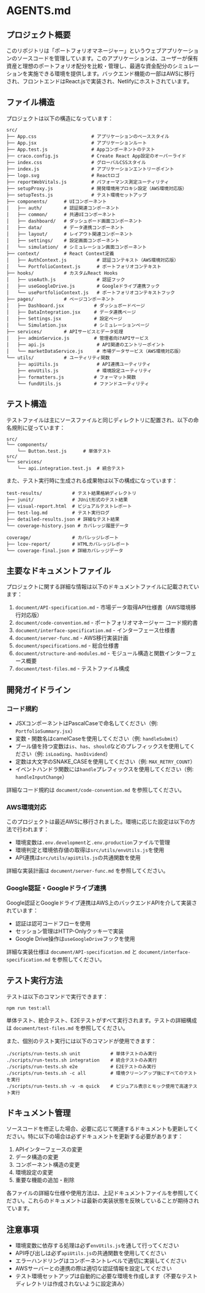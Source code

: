 # AGENTS.md

## プロジェクト概要

このリポジトリは「ポートフォリオマネージャー」というウェブアプリケーションのソースコードを管理しています。このアプリケーションは、ユーザーが保有資産と理想のポートフォリオ配分を比較・管理し、最適な資金配分のシミュレーションを実施できる環境を提供します。バックエンド機能の一部はAWSに移行され、フロントエンドはReact.jsで実装され、Netlifyにホストされています。

## ファイル構造

プロジェクトは以下の構造になっています：

```
src/
├── App.css                    # アプリケーションのベーススタイル
├── App.jsx                    # アプリケーションルート
├── App.test.js                # Appコンポーネントのテスト
├── craco.config.js            # Create React App設定のオーバーライド
├── index.css                  # グローバルCSSスタイル
├── index.js                   # アプリケーションエントリーポイント
├── logo.svg                   # Reactロゴ
├── reportWebVitals.js         # パフォーマンス測定ユーティリティ
├── setupProxy.js              # 開発環境用プロキシ設定（AWS環境対応版）
├── setupTests.js              # テスト環境セットアップ
├── components/      # UIコンポーネント
│   ├── auth/        # 認証関連コンポーネント 
│   ├── common/      # 共通UIコンポーネント
│   ├── dashboard/   # ダッシュボード画面コンポーネント
│   ├── data/        # データ連携コンポーネント
│   ├── layout/      # レイアウト関連コンポーネント
│   ├── settings/    # 設定画面コンポーネント
│   └── simulation/  # シミュレーション画面コンポーネント
├── context/         # React Context定義
│   ├── AuthContext.js           # 認証コンテキスト（AWS環境対応版）
│   └── PortfolioContext.js      # ポートフォリオコンテキスト
├── hooks/           # カスタムReact Hooks
│   ├── useAuth.js               # 認証フック
│   ├── useGoogleDrive.js        # Googleドライブ連携フック
│   └── usePortfolioContext.js   # ポートフォリオコンテキストフック
├── pages/           # ページコンポーネント
│   ├── Dashboard.jsx           # ダッシュボードページ
│   ├── DataIntegration.jsx     # データ連携ページ
│   ├── Settings.jsx            # 設定ページ
│   └── Simulation.jsx          # シミュレーションページ
├── services/        # APIサービスとデータ処理
│   ├── adminService.js         # 管理者向けAPIサービス
│   ├── api.js                   # API関連のエントリーポイント
│   └── marketDataService.js     # 市場データサービス（AWS環境対応版）
└── utils/           # ユーティリティ関数
    ├── apiUtils.js              # API連携ユーティリティ
    ├── envUtils.js              # 環境設定ユーティリティ
    ├── formatters.js           # フォーマット関数
    └── fundUtils.js            # ファンドユーティリティ
```

## テスト構造

テストファイルは主にソースファイルと同じディレクトリに配置され、以下の命名規則に従っています：

```
src/
└── components/
    └── Button.test.js      # 単体テスト
src/
└── services/
    └── api.integration.test.js  # 統合テスト
```

また、テスト実行時に生成される成果物は以下の構成になっています：

```
test-results/           # テスト結果格納ディレクトリ
├── junit/              # JUnit形式のテスト結果
├── visual-report.html  # ビジュアルテストレポート
├── test-log.md         # テスト実行ログ
├── detailed-results.json # 詳細なテスト結果
└── coverage-history.json # カバレッジ履歴データ

coverage/               # カバレッジレポート
├── lcov-report/        # HTMLカバレッジレポート
└── coverage-final.json # 詳細カバレッジデータ
```

## 主要なドキュメントファイル

プロジェクトに関する詳細な情報は以下のドキュメントファイルに記載されています：

1. `document/API-specification.md` - 市場データ取得API仕様書（AWS環境移行対応版）
2. `document/code-convention.md` - ポートフォリオマネージャー コード規約書
3. `document/interface-specification.md` - インターフェース仕様書
4. `document/server-func.md` - AWS移行実装計画
5. `document/specifications.md` - 総合仕様書
6. `document/structure-and-modules.md` - モジュール構造と関数インターフェース概要
7. `document/test-files.md` - テストファイル構成

## 開発ガイドライン

### コード規約

- JSXコンポーネントはPascalCaseで命名してください（例: `PortfolioSummary.jsx`）
- 変数・関数名はcamelCaseを使用してください（例: `handleSubmit`）
- ブール値を持つ変数は`is`、`has`、`should`などのプレフィックスを使用してください（例: `isLoading`、`hasDividend`）
- 定数は大文字のSNAKE_CASEを使用してください（例: `MAX_RETRY_COUNT`）
- イベントハンドラ関数には`handle`プレフィックスを使用してください（例: `handleInputChange`）

詳細なコード規約は `document/code-convention.md` を参照してください。

### AWS環境対応

このプロジェクトは最近AWSに移行されました。環境に応じた設定は以下の方法で行われます：

- 環境変数は`.env.development`と`.env.production`ファイルで管理
- 環境判定と環境依存値の取得は`src/utils/envUtils.js`を使用
- API連携は`src/utils/apiUtils.js`の共通関数を使用

詳細な実装計画は `document/server-func.md` を参照してください。

### Google認証・Googleドライブ連携

Google認証とGoogleドライブ連携はAWS上のバックエンドAPIを介して実装されています：

- 認証は認可コードフローを使用
- セッション管理はHTTP-Onlyクッキーで実装
- Google Drive操作は`useGoogleDrive`フックを使用

詳細な実装仕様は `document/API-specification.md` と `document/interface-specification.md` を参照してください。

## テスト実行方法

テストは以下のコマンドで実行できます：

```
npm run test:all
```

単体テスト、統合テスト、E2Eテストがすべて実行されます。テストの詳細構成は `document/test-files.md` を参照してください。

また、個別のテスト実行には以下のコマンドが使用できます：

```
./scripts/run-tests.sh unit           # 単体テストのみ実行
./scripts/run-tests.sh integration    # 統合テストのみ実行
./scripts/run-tests.sh e2e            # E2Eテストのみ実行
./scripts/run-tests.sh -c all         # 環境クリーンアップ後にすべてのテストを実行
./scripts/run-tests.sh -v -m quick    # ビジュアル表示とモック使用で高速テスト実行
```

## ドキュメント管理

ソースコードを修正した場合、必要に応じて関連するドキュメントも更新してください。特に以下の場合は必ずドキュメントを更新する必要があります：

1. APIインターフェースの変更
2. データ構造の変更
3. コンポーネント構造の変更
4. 環境設定の変更
5. 重要な機能の追加・削除

各ファイルの詳細な仕様や使用方法は、上記ドキュメントファイルを参照してください。これらのドキュメントは最新の実装状態を反映していることが期待されています。

## 注意事項

- 環境変数に依存する処理は必ず`envUtils.js`を通して行ってください
- API呼び出しは必ず`apiUtils.js`の共通関数を使用してください
- エラーハンドリングはコンポーネントレベルで適切に実装してください
- AWSサーバーとの連携の際は適切な認証情報を設定してください
- テスト環境セットアップは自動的に必要な環境を作成します（不要なテストディレクトリは作成されないように設定済み）

